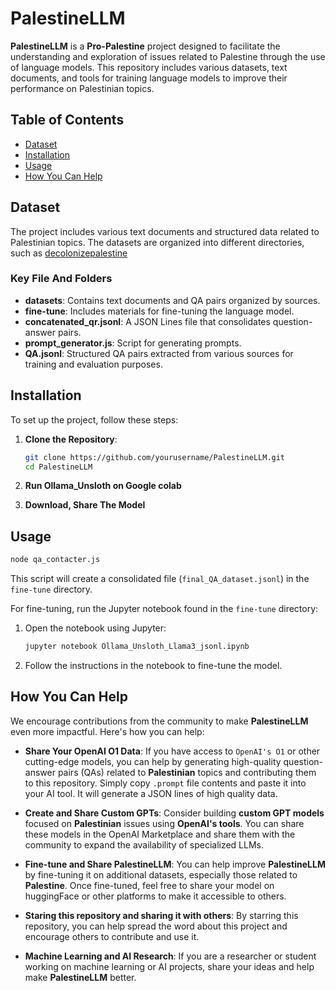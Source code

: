# PalestineLLM

**PalestineLLM** is a **Pro-Palestine** project designed to facilitate the understanding and exploration of issues related to Palestine through the use of language models. This repository includes various datasets, text documents, and tools for training language models to improve their performance on Palestinian topics.

## Table of Contents

- [Dataset](#dataset)
- [Installation](#installation)
- [Usage](#usage)
- [How You Can Help](#how-you-can-help)

## Dataset

The project includes various text documents and structured data related to Palestinian topics. The datasets are organized into different directories, such as [decolonizepalestine](https://decolonizepalestine.com/)

### Key File And Folders

- **datasets**: Contains text documents and QA pairs organized by sources.
- **fine-tune**: Includes materials for fine-tuning the language model.
- **concatenated_qr.jsonl**: A JSON Lines file that consolidates question-answer pairs.
- **prompt_generator.js**: Script for generating prompts.
- **QA.jsonl**: Structured QA pairs extracted from various sources for training and evaluation purposes.

## Installation

To set up the project, follow these steps:

1. **Clone the Repository**:

   ```bash
   git clone https://github.com/yourusername/PalestineLLM.git
   cd PalestineLLM
   ```

2. **Run Ollama_Unsloth on Google colab**
3. **Download, Share The Model**

## Usage

```bash
node qa_contacter.js
```

This script will create a consolidated file (`final_QA_dataset.jsonl`) in the `fine-tune` directory.

For fine-tuning, run the Jupyter notebook found in the `fine-tune` directory:

1. Open the notebook using Jupyter:

   ```bash
   jupyter notebook Ollama_Unsloth_Llama3_jsonl.ipynb
   ```

2. Follow the instructions in the notebook to fine-tune the model.

## How You Can Help

We encourage contributions from the community to make **PalestineLLM** even more impactful. Here's how you can help:

- **Share Your OpenAI O1 Data**: If you have access to `OpenAI's O1` or other cutting-edge models, you can help by generating high-quality question-answer pairs (QAs) related to **Palestinian** topics and contributing them to this repository. Simply copy `.prompt` file contents and paste it into your AI tool. It will generate a JSON lines of high quality data.

- **Create and Share Custom GPTs**: Consider building **custom GPT models** focused on **Palestinian** issues using **OpenAI's tools**. You can share these models in the OpenAI Marketplace and share them with the community to expand the availability of specialized LLMs.

- **Fine-tune and Share PalestineLLM**: You can help improve **PalestineLLM** by fine-tuning it on additional datasets, especially those related to **Palestine**. Once fine-tuned, feel free to share your model on huggingFace or other platforms to make it accessible to others.

- **Staring this repository and sharing it with others**: By starring this repository, you can help spread the word about this project and encourage others to contribute and use it.

- **Machine Learning and AI Research**: If you are a researcher or student working on machine learning or AI projects, share your ideas and help make **PalestineLLM** better.
